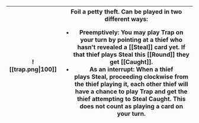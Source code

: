 |![[trap.png\|100]]|Foil a petty theft. Can be played in two different ways:<ul><li>Preemptively: You may play **Trap** on your turn by pointing at a thief who hasn't revealed a [[Steal]] card yet. If that thief plays **Steal** this [[Round]] they get [[Caught]].</li><li>As an interrupt: When a thief plays **Steal**, proceeding clockwise from the thief playing it, each other thief will have a chance to play **Trap** and get the thief attempting to **Steal** **Caught**. This does not count as playing a card on your turn.</li></ul>|
|-|-|
